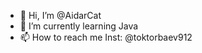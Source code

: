 - 👋 Hi, I’m @AidarCat    
- 🌱 I’m currently learning Java
- 📫 How to reach me Inst: @toktorbaev912

<!---
AidarCat/AidarCat is a ✨ special ✨ repository because its `README.md` (this file) appears on your GitHub profile.
You can click the Preview link to take a look at your changes.
--->
